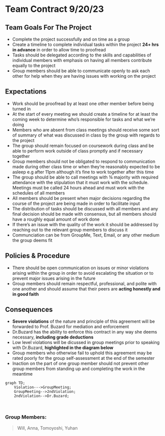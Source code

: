 # Team Contract 9/20/23

## Team Goals For The Project
-	Complete the project successfully and on time as a group
-	Create a timeline to complete individual tasks within the project **24+ hrs in advance** in order to allow time to proofread
-	Tasks should be delegated according to the skills and capabilities of individual members with emphasis on having all members contribute equally to the project
-	Group members should be able to communicate openly to ask each other for help when they are having issues with working on the project

## Expectations
-	Work should be proofread by at least one other member before being turned in
-	At the start of every meeting we should create a timeline for at least the coming week to determine who’s responsible for tasks and what we’re doing
-	Members who are absent from class meetings should receive some sort of summary of what was discussed in class by the group with regards to the project
-	The group should remain focused on coursework during class and be able to perform work outside of class promptly and if necessary together
-	Group members should not be obligated to respond to communication made during other class time or when they’re reasonably expected to be asleep e.g after 11pm although it’s fine to work together after this time
-	The group should be able to call meetings with ¾ majority with required attendance with the stipulation that it must work with the schedule. Meetings must be called 24 hours ahead and must work with the schedules of all members
-	All members should be present when major decisions regarding the course of the project are being made in order to facilitate input
-	The distribution of tasks should be discussed with all members and any final decision should be made with consensus, but all members should have a roughly equal amount of work done
-	If there’s an issue with the quality of the work it should be addressed by reaching out to the relevant group members to discuss it
-	Communciation can be from GroupMe, Text, Email, or any other medium the group deems fit

## Policies & Procedure
-	There should be open communication on issues or minor violations arising within the group in order to avoid escalating the situation or to prevent major issues arising in the future
-	Group members should remain respectful, professional, and polite with one another and should assume that their peers are **acting honestly and in good faith**

## Consequences
-	**Severe violations** of the nature and principle of this agreement will be forwarded to Prof. Buzard for mediation and enforcement
-	Dr.Buzard has the ability to enforce this contract in any way she deems necessary, **including grade deductions**
-	Low level violations will be dicussed in group meetings prior to speaking with Dr.Buzard, **highlighted in the diagram below** 
-	Group members who otherwise fail to uphold this agreement may be rated poorly for the group self-assessment at the end of the semester
-	Inaction on the part of one group member should not prevent other group members from standing up and completing the work in the meantime
```mermaid
graph TD;
    Violation--->GroupMeeting;
    GroupMeeting-->2ndViolation;
    2ndViolation-->Dr.Buzard;
    
    
```
### Group Members:
>Will,
>Anna,
>Tomoyoshi, 
>Yuhan
